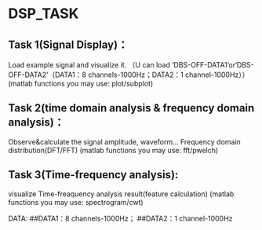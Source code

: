 # DSP_TASK
## Task 1(Signal Display)：
Load example signal and visualize it.
（U can load ‘DBS-OFF-DATA1’or‘DBS-OFF-DATA2’（DATA1：8 channels-1000Hz；DATA2：1 channel-1000Hz））
(matlab functions you may use: plot/subplot)

## Task 2(time domain analysis & frequency domain analysis)：
Observe&calculate the signal amplitude, waveform... 
Frequency domain distribution(DFT/FFT)
(matlab functions you may use: fft/pwelch)

## Task 3(Time-frequency analysis):
visualize Time-freaquency analysis result(feature calculation)
(matlab functions you may use: spectrogram/cwt)

DATA: 
##DATA1：8 channels-1000Hz；
##DATA2：1 channel-1000Hz
